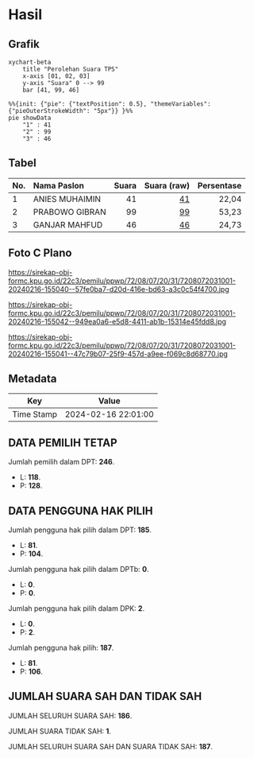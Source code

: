 # Hasil

## Grafik

```mermaid
xychart-beta
    title "Perolehan Suara TPS"
    x-axis [01, 02, 03]
    y-axis "Suara" 0 --> 99
    bar [41, 99, 46]
```

```mermaid
%%{init: {"pie": {"textPosition": 0.5}, "themeVariables": {"pieOuterStrokeWidth": "5px"}} }%%
pie showData
    "1" : 41
    "2" : 99
    "3" : 46
```

## Tabel

| No. | Nama Paslon    | Suara | Suara (raw) | Persentase |
|:--- |:-------------- | -----:| -----------:| ----------:|
| 1   | ANIES MUHAIMIN | 41    | [41][p-1]   | 22,04      |
| 2   | PRABOWO GIBRAN | 99    | [99][p-2]   | 53,23      |
| 3   | GANJAR MAHFUD  | 46    | [46][p-3]   | 24,73      |


[p-1]: https://github.com/gigit-pemilu/pemilu-2024-72-sulawesi-tengah/blob/main/pilpres/hitung-suara/sub/72-sulawesi-tengah/sub/08-parigi-moutong/sub/07-bolano-lambunu/sub/2031-tirtanagaya/sub/001-tps/sub/paslon-1.txt
[p-2]: https://github.com/gigit-pemilu/pemilu-2024-72-sulawesi-tengah/blob/main/pilpres/hitung-suara/sub/72-sulawesi-tengah/sub/08-parigi-moutong/sub/07-bolano-lambunu/sub/2031-tirtanagaya/sub/001-tps/sub/paslon-2.txt
[p-3]: https://github.com/gigit-pemilu/pemilu-2024-72-sulawesi-tengah/blob/main/pilpres/hitung-suara/sub/72-sulawesi-tengah/sub/08-parigi-moutong/sub/07-bolano-lambunu/sub/2031-tirtanagaya/sub/001-tps/sub/paslon-3.txt

## Foto C Plano

https://sirekap-obj-formc.kpu.go.id/22c3/pemilu/ppwp/72/08/07/20/31/7208072031001-20240216-155040--57fe0ba7-d20d-416e-bd63-a3c0c54f4700.jpg

https://sirekap-obj-formc.kpu.go.id/22c3/pemilu/ppwp/72/08/07/20/31/7208072031001-20240216-155042--949ea0a6-e5d8-4411-ab1b-15314e45fdd8.jpg

https://sirekap-obj-formc.kpu.go.id/22c3/pemilu/ppwp/72/08/07/20/31/7208072031001-20240216-155041--47c79b07-25f9-457d-a9ee-f069c8d68770.jpg


## Metadata

| Key        | Value               |
| ---------- | ------------------- |
| Time Stamp | 2024-02-16 22:01:00 |


## DATA PEMILIH TETAP

Jumlah pemilih dalam DPT: **246**.
 * L: **118**.
 * P: **128**.

## DATA PENGGUNA HAK PILIH

Jumlah pengguna hak pilih dalam DPT: **185**.
 * L: **81**.
 * P: **104**.

Jumlah pengguna hak pilih dalam DPTb: **0**.
 * L: **0**.
 * P: **0**.

Jumlah pengguna hak pilih dalam DPK: **2**.
 * L: **0**.
 * P: **2**.

Jumlah pengguna hak pilih: **187**.
 * L: **81**.
 * P: **106**.

## JUMLAH SUARA SAH DAN TIDAK SAH

JUMLAH SELURUH SUARA SAH: **186**.

JUMLAH SUARA TIDAK SAH: **1**.

JUMLAH SELURUH SUARA SAH DAN SUARA TIDAK SAH: **187**.


